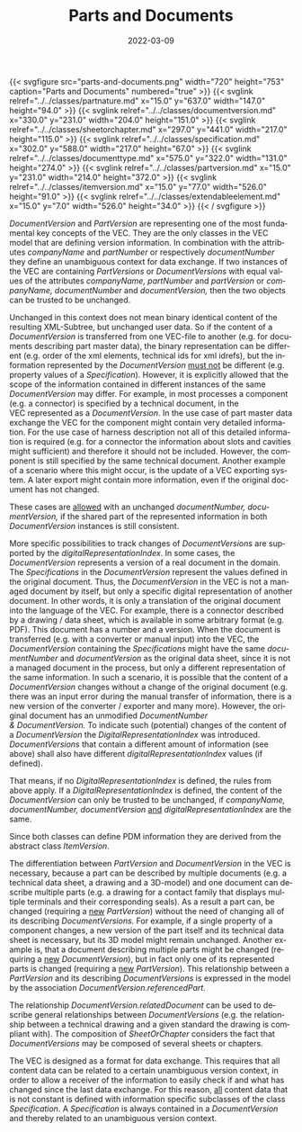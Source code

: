 ﻿---
title: Parts and Documents
toc: false
type: specs
layout: diagram
date: "2022-03-09"
draft: false
specification: VEC
version: 2.0.0
documentType: "Recommendation"
elementType: Diagram
classes:
  - PartNature
  - DocumentVersion
  - SheetOrChapter
  - Specification
  - DocumentType
  - PartVersion
  - ItemVersion
  - ExtendableElement
menu:
  VEC-2.0.0:    
    parent: key-concepts
    identifier: key-concepts/parts-and-documents
    weight: 1001001 

# Prev/next pager order (if `docs_section_pager` enabled in `params.toml`)
weight: 1001001
---
{{< svgfigure src="parts-and-documents.png" width="720" height="753" caption="Parts and Documents" numbered="true" >}}
  {{< svglink relref="../../classes/partnature.md" x="15.0" y="637.0" width="147.0" height="94.0" >}}
  {{< svglink relref="../../classes/documentversion.md" x="330.0" y="231.0" width="204.0" height="151.0" >}}
  {{< svglink relref="../../classes/sheetorchapter.md" x="297.0" y="441.0" width="217.0" height="115.0" >}}
  {{< svglink relref="../../classes/specification.md" x="302.0" y="588.0" width="217.0" height="67.0" >}}
  {{< svglink relref="../../classes/documenttype.md" x="575.0" y="322.0" width="131.0" height="274.0" >}}
  {{< svglink relref="../../classes/partversion.md" x="15.0" y="231.0" width="214.0" height="372.0" >}}
  {{< svglink relref="../../classes/itemversion.md" x="15.0" y="77.0" width="526.0" height="91.0" >}}
  {{< svglink relref="../../classes/extendableelement.md" x="15.0" y="7.0" width="526.0" height="34.0" >}}
{{< / svgfigure >}}
<p> <span lang="EN-GB"><i>DocumentVersion </i></span><span lang="EN-GB">and <i>PartVersion</i> are representing one of the most fundamental key concepts of the VEC. They are the only classes in the VEC model that are defining version information. In combination with the attributes <i>companyName</i> and <i>partNumber</i> or respectively <i>documentNumber </i>they define an unambiguous context for data exchange. If two instances of the VEC are containing <i>PartVersions</i> or <i>DocumentVersions</i> with equal values of the attributes <i>companyName, partNumber</i> and <i>partVersion</i> or </span><span lang="EN-GB"><i>companyName, documentNumber</i></span><span lang="EN-GB"> and <i>documentVersion, </i>then the two objects can be trusted to be unchanged.</span><span lang="EN-GB"> </span>      </p>      <p> <span lang="EN-GB">Unchanged in this context does not mean binary identical content of the resulting XML-Subtree, but unchanged user data. So if the content of a <i>DocumentVersion </i>is transferred from one VEC-file to another (e.g. for documents describing part master data), the binary representation can be different (e.g. order of the xml elements, technical ids for xml idrefs), but the information represented by the <i>DocumentVersion</i> <u>must not</u> be different (e.g. property values of a <i>Specification</i>). However, it is explicitly allowed that the scope of the information </span><span lang="EN-GB">contained </span><span lang="EN-GB">in different instances of the same <i>DocumentVersion</i> may differ.&#160;For example, in most processes a component (e.g. a connector)&#160;is specified by a technical document, in the VEC&#160;represented as a <i>DocumentVersion</i>. In the use case of part master data exchange the VEC for the component might contain very detailed information. For the use case of harness description not all of this detailed information is required (e.g. for a connector the information about slots and cavities might sufficient) and therefore it should not be included. However, the component is still specified by the same technical document. Another example of a scenario where this might occur, is the update of a VEC exporting system. A later export might contain more information, even if the original document has not changed.</span>      </p>      <p> <span lang="EN-GB">These cases are <u>allowed</u> with an unchanged <i>documentNumber, documentVersion, </i>if<i> </i>the shared part of the represented information in both <i>DocumentVersion</i> instances is still consistent.</span>      </p>      <p> <span lang="EN-GB">More specific possibilities to track changes of <i>DocumentVersions</i> are supported by the <i>digitalRepresentationIndex</i>. In some cases, the <i>DocumentVersion</i> represents a version of a real document in the domain. The <i>Specifications</i> in the <i>DocumentVersion </i>represent the values defined in the original document. Thus, the <i>DocumentVersion </i>in the VEC&#160;is not a managed document by itself, but only a specific digital representation of another document. In other words, it is only a translation of the original document into the language of the VEC.&#160;For example, there is a connector described by a drawing /&#160;data sheet, which is available in some arbitrary format (e.g. PDF). This document has a number and a version. When the document is transferred (e.g. with a converter or manual input) into the VEC, the <i>DocumentVersion </i>containing the <i>Specifications</i> might have the same <i>documentNumber</i> and<i>&#160;documentVersion</i> as the original data sheet, since it is not a managed document in the process, but only a different representation of the same information. In such a scenario, it is possible that the content of a <i>DocumentVersion</i> changes without a change of the original document (e.g. there was an input error during the manual transfer of information, there is a new version of the converter&#160;/ exporter and many more). However, the original document has an unmodified <i>DocumentNumber &amp;&#160;DocumentVersion.</i>&#160;To indicate such (potential) changes of the content of a <i>DocumentVersion</i> the <i>DigitalRepresentationIndex </i>was introduced. <i>DocumentVersions </i>that contain a different amount of information (see above)&#160;shall also have different <i>digitalRepresentationIndex </i>values (if defined).</span>      </p>      <p> <span lang="EN-GB">That means, if no <i>DigitalRepresentationIndex</i> is<i> </i>defined, the rules from above apply. If a <i>DigitalRepresentationIndex </i>is defined, the content of the <i>DocumentVersion</i> can only be trusted to be unchanged, if <i>c</i></span><i><span lang="EN-GB">o</span></i><span lang="EN-GB"><i>mpanyName, documentNumber, </i></span><i><span lang="EN-GB">documentVersion </span></i><span lang="EN-GB"><u>and</u> <i>digitalRepresentationIndex</i> are the same.</span>      </p>      <p> <span lang="EN-GB">Since both classes can define PDM&#160;information they are derived from the abstract class <i>ItemVersion</i>.</span>      </p>      <p> <span lang="EN-GB">The differentiation between <i>PartVersion </i>and <i>DocumentVersion </i>in the VEC&#160;is necessary, because a part can be described by multiple documents (e.g. a technical data sheet, a drawing and a 3D-model) and one document can describe multiple parts (e.g. a drawing for a contact family that displays multiple terminals and their corresponding seals). As a result a part can, be changed (requiring a <u>new</u> <i>PartVersion</i>)&#160;without the need of changing all of its describing <i>DocumentVersions. </i>For example, if a single property of a component changes, a new version of the part itself and its technical data sheet is necessary, but its 3D model might remain unchanged. Another example is, that a document describing multiple parts might be changed (requiring a <u>new</u> <i>DocumentVersion</i>), but in fact only one of its represented parts is changed (requiring a <u>new</u> <i>PartVersion</i>). This relationship between a <i>PartVersion</i> and its describing <i>DocumentVersions</i> is expressed in the model by the association <i>DocumentVersion.referencedPart</i>.</span>      </p>      <p> <span lang="EN-US">The relationship <i>DocumentVersion.relatedDocument</i> can be used to describe general relationships between <i>DocumentVersions</i> (e.g. the relationship between a technical drawing and a given standard the drawing is compliant with). The composition of <i>SheetOrChapter</i> considers the fact that <i>DocumentVersions</i> may be composed of several sheets or chapters.</span>      </p>      <p> The VEC is designed as a format for data exchange. This requires that all content data can be related to a certain unambiguous version context, in order to allow a receiver of the information to easily check if and what has changed since the last data exchange. For this reason, <u>all</u> content data that is not constant is defined with information specific subclasses of the class <i>Specification</i>. A <i>Specification</i> is always contained in a <i>DocumentVersion </i>and thereby related to an unambiguous version context.      </p>